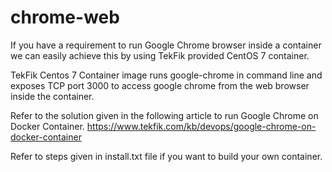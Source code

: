 # chrome-web

If you have a requirement to run Google Chrome browser inside a container we can easily achieve this by using TekFik provided CentOS 7 container. 

TekFik Centos 7 Container image runs google-chrome in command line and exposes TCP port 3000 to access google chrome from the web browser inside the container. 

Refer to the solution given in the following article to run Google Chrome on Docker Container.
  https://www.tekfik.com/kb/devops/google-chrome-on-docker-container
  
  
Refer to steps given in install.txt file if you want to build your own container. 

